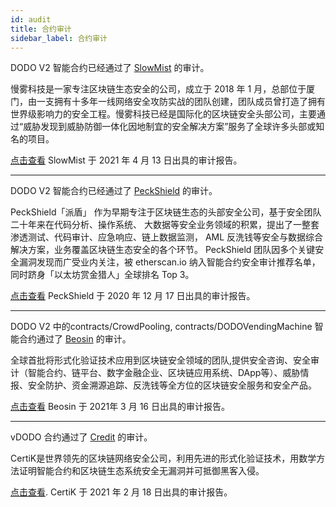 ```yaml
---
id: audit
title: 合约审计
sidebar_label: 合约审计
---
```


DODO V2 智能合约已经通过了 [SlowMist](https://www.slowmist.com/?lang=zh) 的审计。

慢雾科技是一家专注区块链生态安全的公司，成立于 2018 年 1 月，总部位于厦门，由一支拥有十多年一线网络安全攻防实战的团队创建，团队成员曾打造了拥有世界级影响力的安全工程。慢雾科技已经是国际化的区块链安全头部公司，主要通过“威胁发现到威胁防御一体化因地制宜的安全解决方案”服务了全球许多头部或知名的项目。

[点击查看](https://github.com/DODOEX/contractV2/blob/main/audit/SlowMist_Smart%20Contract_Security_Audit_Report_DODOV2.pdf) SlowMist 于 2021 年 4 月 13 日出具的审计报告。

---

DODO V2 智能合约已经通过了 [PeckShield](https://peckshield.cn/zh) 的审计。 

PeckShield「派盾」 作为早期专注于区块链生态的头部安全公司，基于安全团队二十年来在代码分析、操作系统、 ⼤数据等安全业务领域的积累，提出了一整套渗透测试、代码审计、应急响应、链上数据监测， AML 反洗钱等安全与数据综合解决方案，业务覆盖区块链生态安全的各个环节。 PeckShield 团队因多个关键安全漏洞发现而广受业内关注，被 etherscan.io 纳入智能合约安全审计推荐名单，同时跻身「以太坊赏金猎人」全球排名 Top 3。

[点击查看](https://github.com/DODOEX/contractV2/blob/main/audit/PeckShield-Audit-DODOV2-v1.0.pdf) PeckShield 于 2020 年 12 月 17 日出具的审计报告。

----

DODO V2 中的contracts/CrowdPooling, contracts/DODOVendingMachine 智能合约通过了 [Beosin](https://www.lianantech.com/#/) 的审计。

全球首批将形式化验证技术应用到区块链安全领域的团队,提供安全咨询、安全审计（智能合约、链平台、数字金融企业、区块链应用系统、DApp等）、威胁情报、安全防护、资金溯源追踪、反洗钱等全方位的区块链安全服务和安全产品。

[点击查看](https://github.com/DODOEX/contractV2/blob/main/audit/Smart%20contract%20security%20audit%20report-DODO.pdf)  Beosin 于 2021年 3 月 16 日出具的审计报告。

----

vDODO 合约通过了 [Credit](https://www.trailofbits.com/) 的审计。

CertiK是世界领先的区块链网络安全公司，利用先进的形式化验证技术，用数学方法证明智能合约和区块链生态系统安全无漏洞并可抵御黑客入侵。

[点击查看](https://github.com/DODOEX/contractV2/blob/main/audit/vDODO-final-report.pdf). CertiK 于 2021 年 2 月 18 日出具的审计报告。

